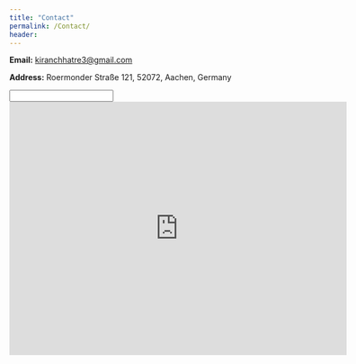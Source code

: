 ```yaml
---
title: "Contact"
permalink: /Contact/
header:
---
```


**Email:** kiranchhatre3@gmail.com

**Address:** Roermonder Straße 121, 52072, Aachen, Germany

<input type="text" id="name" name="name"/>

<iframe src="https://www.google.com/maps/embed?pb=!1m18!1m12!1m3!1d2522.410104977617!2d6.068228015472783!3d50.7865078709744!2m3!1f0!2f0!3f0!3m2!1i1024!2i768!4f13.1!3m3!1m2!1s0x47c0999c25dc1cb3%3A0xf339697aeaddd7ee!2sRoermonder+Str.+121%2C+52072+Aachen!5e0!3m2!1sen!2sde!4v1544997556454" width="600" height="450" frameborder="0" style="border:0" allowfullscreen></iframe>



